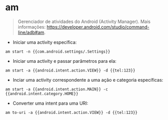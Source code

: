 # am

> Gerenciador de atividades do Android (Activity Manager).
> Mais informações: <https://developer.android.com/studio/command-line/adb#am>.

- Iniciar uma activity específica:

`am start -n {{com.android.settings/.Settings}}`

- Iniciar uma activity e passar parâmetros para ela:

`am start -a {{android.intent.action.VIEW}} -d {{tel:123}}`

- Inciar uma activity correspondente a uma ação e categoria específicas:

`am start -a {{android.intent.action.MAIN}} -c {{android.intent.category.HOME}}`

- Converter uma intent para uma URI:

`am to-uri -a {{android.intent.action.VIEW}} -d {{tel:123}}`
